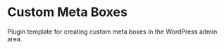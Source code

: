 Custom Meta Boxes
========================

Plugin template for creating custom meta boxes in the WordPress admin area.